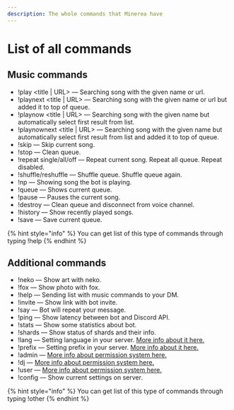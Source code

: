 ```yaml
---
description: The whole commands that Minerea have
---
```


# List of all commands

## Music commands

* !play &lt;title \| URL&gt; — Searching song with the given name or url.
* !playnext &lt;title \| URL&gt; — Searching song with the given name or url but added it to top of queue.
* !playnow &lt;title \| URL&gt; — Searching song with the given name but automatically select first result from list.
* !playnownext &lt;title \| URL&gt; — Searching song with the given name but automatically select first result from list and added it to top of queue.
* !skip — Skip current song.
* !stop — Clean queue.
* !repeat single/all/off — Repeat current song. Repeat all queue. Repeat disabled.
* !shuffle/reshuffle — Shuffle queue. Shuffle queue again.
* !np — Showing song the bot is playing.
* !queue — Shows current queue.
* !pause — Pauses the current song.
* !destroy — Clean queue and disconnect from voice channel.
* !history — Show recently played songs.
* !save — Save current queue.

{% hint style="info" %}
You can get list of this type of commands through typing !help
{% endhint %}

## Additional commands

* !neko — Show art with neko.
* !fox — Show photo with fox.
* !help — Sending list with music commands to your DM.
* !invite — Show link with bot invite.
* !say — Bot will repeat your message.
* !ping — Show latency between bot and Discord API.
* !stats — Show some statistics about bot.
* !shards — Show status of shards and their info.
* !lang — Setting language in your server. [More info about it here.](changing-config.md#setting-language)
* !prefix — Setting prefix in your server. [More info about it here.](changing-config.md#setting-prefix)
* !admin — [More info about permission system here.](permission-system.md#admin-permission)
* !dj — [More info about permission system here.](permission-system.md#dj-permission)
* !user — [More info about permission system here.](permission-system.md#user-permission)
* !config — Show current settings on server.

{% hint style="info" %}
You can get list of this type of commands through typing !other
{% endhint %}

